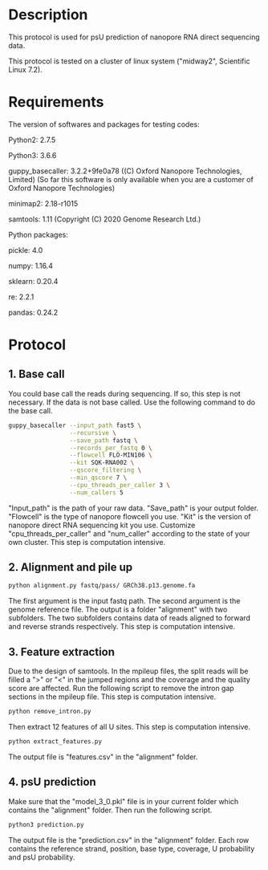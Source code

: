 # Description

This protocol is used for psU prediction of nanopore RNA direct sequencing data.

This protocol is tested on a cluster of linux system ("midway2", Scientific Linux 7.2).
# Requirements
The version of softwares and packages for testing codes:

Python2: 2.7.5

Python3: 3.6.6

guppy_basecaller: 3.2.2+9fe0a78 ((C) Oxford Nanopore Technologies, Limited) (So far this software is only available when you are a customer of Oxford Nanopore Technologies)

minimap2: 2.18-r1015

samtools: 1.11 (Copyright (C) 2020 Genome Research Ltd.)

Python packages:

pickle: 4.0

numpy: 1.16.4

sklearn: 0.20.4

re: 2.2.1

pandas: 0.24.2


# Protocol
## 1. Base call
You could base call the reads during sequencing. If so, this step is not necessary. If the data is not base called. Use the following command to do the base call.
```bash
guppy_basecaller --input_path fast5 \
                 --recursive \
                 --save_path fastq \
                 --records_per_fastq 0 \
                 --flowcell FLO-MIN106 \
                 --kit SQK-RNA002 \
                 --qscore_filtering \
                 --min_qscore 7 \
                 --cpu_threads_per_caller 3 \
                 --num_callers 5
```
"Input_path" is the path of your raw data. "Save_path" is your output folder. "Flowcell" is the type of nanopore flowcell you use. "Kit" is the version of nanopore direct RNA sequencing kit you use. Customize "cpu_threads_per_caller" and "num_caller" according to the state of your own cluster. This step is computation intensive.

## 2. Alignment and pile up
```bash
python alignment.py fastq/pass/ GRCh38.p13.genome.fa
```
The first argument is the input fastq path. The second argument is the genome reference file.
The output is a folder "alignment" with two subfolders. The two subfolders contains data of reads aligned to forward and reverse strands respectively. This step is computation intensive.

## 3. Feature extraction
Due to the design of samtools. In the mpileup files, the split reads will be filled a ">" or "<" in the jumped regions and the coverage and the quality score are affected. Run the following script to remove the intron gap sections in the mpileup file. This step is computation intensive.
```bash
python remove_intron.py
```
Then extract 12 features of all U sites. This step is computation intensive.
```bash
python extract_features.py
```
The output file is "features.csv" in the "alignment" folder.

## 4. psU prediction
Make sure that the "model_3_0.pkl" file is in your current folder which contains the "alignment" folder. Then run the following script.
```bash
python3 prediction.py
```
The output file is the "prediction.csv" in the "alignment" folder. Each row contains the reference strand, position, base type, coverage, U probability and psU probability.




